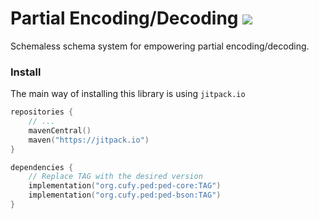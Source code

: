 # Partial Encoding/Decoding [![](https://jitpack.io/v/org.cufy/ped.svg)](https://jitpack.io/#org.cufy/ped)

Schemaless schema system for empowering partial encoding/decoding.

### Install

The main way of installing this library is
using `jitpack.io`

```kts
repositories {
    // ...
    mavenCentral()
    maven("https://jitpack.io")
}

dependencies {
    // Replace TAG with the desired version
    implementation("org.cufy.ped:ped-core:TAG")
    implementation("org.cufy.ped:ped-bson:TAG")
}
```
